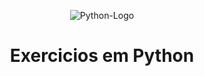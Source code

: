 <p align="center"><img src="https://marcas-logos.net/wp-content/uploads/2020/11/Python-logo.png" alt="Python-Logo"></p>
<h1 align="center">Exercicios em Python</h1>
